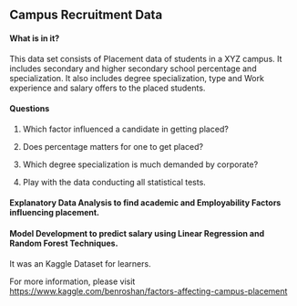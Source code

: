 ## Campus Recruitment Data
 
#### What is in it?

This data set consists of Placement data of students in a XYZ campus. It includes secondary and higher secondary school percentage and specialization. It also includes degree specialization, type and Work experience and salary offers to the placed students.

#### Questions

1) Which factor influenced a candidate in getting placed?

2) Does percentage matters for one to get placed?

3) Which degree specialization is much demanded by corporate?

4) Play with the data conducting all statistical tests.

#### Explanatory Data Analysis to find academic and Employability Factors influencing placement. 

#### Model Development to predict salary using Linear Regression and Random Forest Techniques.

It was an Kaggle Dataset for learners.

For more information, please visit https://www.kaggle.com/benroshan/factors-affecting-campus-placement
